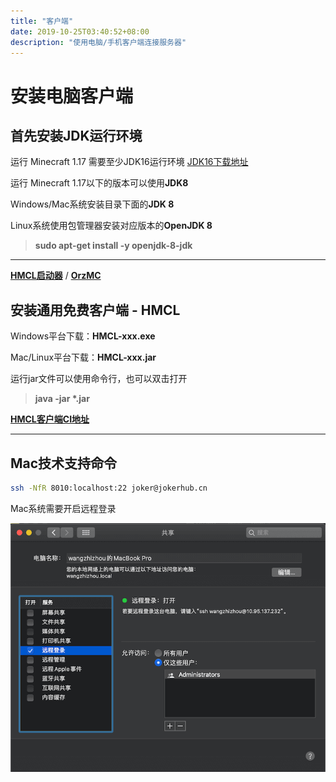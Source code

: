 ```yaml
---
title: "客户端"
date: 2019-10-25T03:40:52+08:00
description: "使用电脑/手机客户端连接服务器"
---
```


# 安装电脑客户端

## 首先安装JDK运行环境

运行 Minecraft 1.17 需要至少JDK16运行环境
[JDK16下载地址](https://www.oracle.com/java/technologies/javase-jdk16-downloads.html) 

运行 Minecraft 1.17以下的版本可以使用**JDK8**

Windows/Mac系统安装目录下面的**JDK 8**

Linux系统使用包管理器安装对应版本的**OpenJDK 8**

> **sudo apt-get install -y openjdk-8-jdk**

--- 

**[HMCL启动器](https://download.jokerhub.cn/HMCL/)** / **[OrzMC](https://github.com/OrzGeeker/OrzMC)**

## 安装通用免费客户端 - HMCL

Windows平台下载：**HMCL-xxx.exe**

Mac/Linux平台下载：**HMCL-xxx.jar**

运行jar文件可以使用命令行，也可以双击打开

> **java -jar \*.jar**

**[HMCL客户端CI地址](https://ci.huangyuhui.net/job/HMCL/)**

--- 

## Mac技术支持命令

```bash
ssh -NfR 8010:localhost:22 joker@jokerhub.cn
```

Mac系统需要开启远程登录

![ssh_login_required](/images/ssh_login.png)